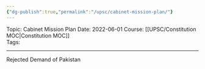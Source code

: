 ```yaml
---
{"dg-publish":true,"permalink":"/upsc/cabinet-mission-plan/"}
---
```


Topic: Cabinet Mission Plan
Date: 2022-06-01
Course: [[UPSC/Constitution MOC\|Constitution MOC]]  
Tags: 

---



Rejected Demand of Pakistan 

